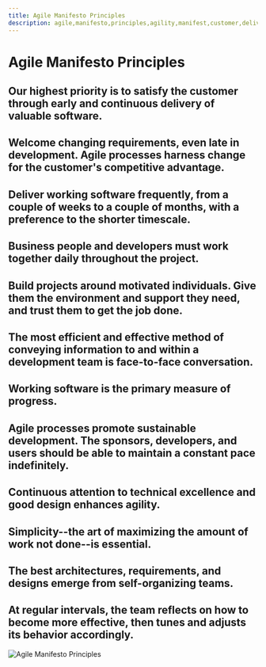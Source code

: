 ```yaml
---
title: Agile Manifesto Principles
description: agile,manifesto,principles,agility,manifest,customer,delivery
---
```


# Agile Manifesto Principles

## Our highest priority is to satisfy the customer through early and continuous delivery of valuable software.

## Welcome changing requirements, even late in development. Agile processes harness change for the customer's competitive advantage.

## Deliver working software frequently, from a couple of weeks to a couple of months, with a preference to the shorter timescale.

## Business people and developers must work together daily throughout the project.

## Build projects around motivated individuals. Give them the environment and support they need, and trust them to get the job done.

## The most efficient and effective method of conveying information to and within a development team is face-to-face conversation.

## Working software is the primary measure of progress.

## Agile processes promote sustainable development. The sponsors, developers, and users should be able to maintain a constant pace indefinitely.

## Continuous attention to technical excellence and good design enhances agility.

## Simplicity--the art of maximizing the amount of work not done--is essential.

## The best architectures, requirements, and designs emerge from self-organizing teams.

## At regular intervals, the team reflects on how to become more effective, then tunes and adjusts its behavior accordingly.

![Agile Manifesto Principles]({{site.baseurl}}/images/12_agile_manifesto.png)
